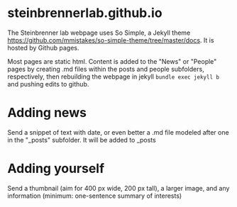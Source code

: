 # steinbrennerlab.github.io
The Steinbrenner lab webpage uses So Simple, a Jekyll theme https://github.com/mmistakes/so-simple-theme/tree/master/docs.  It is hosted by Github pages.  

Most pages are static html.  Content is added to the "News" or "People" pages by creating .md files within the posts and people subfolders, respectively, then rebuilding the webpage in jekyll 
```bundle exec jekyll b```
and pushing edits to github.  

# Adding news
Send a snippet of text with date, or even better a .md file modeled after one in the "_posts" subfolder.  It will be added to _posts

# Adding yourself
Send a thumbnail (aim for 400 px wide, 200 px tall), a larger image, and any information (minimum: one-sentence summary of interests)

